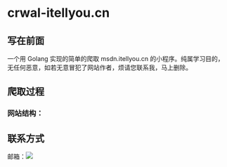 # crwal-itellyou.cn  

## 写在前面
一个用 Golang 实现的简单的爬取 msdn.itellyou.cn 的小程序。纯属学习目的，无任何恶意，如若无意冒犯了网站作者，烦请您联系我，马上删除。

## 爬取过程
### 网站结构：

## 联系方式
邮箱：<a target="_blank" href="http://mail.qq.com/cgi-bin/qm_share?t=qm_mailme&email=HHtpfXJwfXNwdXJcbW0yf3Nx" style="text-decoration:none;"><img src="http://rescdn.qqmail.com/zh_CN/htmledition/images/function/qm_open/ico_mailme_21.png"/></a>